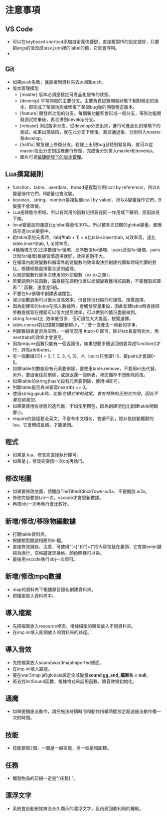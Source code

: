 # 注意事項
## VS Code
- 可以在keyboard shortcut添加自定義快捷鍵，直接複製f5的設定就好，只要把args的值改成task.json裡的label的值，它就會呼叫。
- 
## Git
- 如果push失敗，就直接到資料夾去pull跟push。
- 版本管理模型
    - [master] 版本必須是穩定可產品化發布的狀態。
    - [develop] 平常開發的主要分支。主要負責記錄開發狀態下相對穩定的版本，即完成了某個功能或修復了某個bug後的開發穩定版本。
    - [feature] 開發新功能的分支。每個新功能都會形成一個分支，等到功能開發測試完畢後，再合併到develop分支。
    - [release] 測試版本分支。從develop分支出來，進行可產品化的環境下的測試，如果出現缺陷，就在此分支下修復。測試通過後，分別併入master和develop。
    - [hotfix] 緊急線上修復分支。若線上出現bug且特別緊急時，就可以從master拉出分支到這裡進行修復，完成後分別併入master和develop。
    - 圖片可見[敏捷開發下的版本管理][ref_url5]。

## Lua撰寫細則
- function、table、userdata、thread是複製引用(call by reference)，所以A變量操作它們，B變量也會改變。
- boolean、string、number是複製值(call by value)，所以A變量操作它們，B變量不會改變。
- Lua是靜態作用域，所以有常用的函數記得要在同一作用域下聲明，原因詳見下條。
- local變量訪問速度比global變量快30%。所以被多次訪問的global變量，都應該存進local變量中。
- 給table添加元素時，tab[#tab + 1] = a比table.insert(tab, a)效率高，遠比table.insert(tab, 1, a)效率高。
- 4種循環方式(正序數值for循環、反序數值for循環、ipairs泛型for循環、pairs泛型for循環)根據習慣選擇就好，效率差別不大。
- 在循環內創建變數和循環外創建變數的效率取決於創建代價和跨域代價的對比，根據經驗選擇最合適的處理。
- 以局部變數代替多次使用的外部變數（xx.xx之類）。
- 若要調用外部函數，需直接在調用位置以局部變數獲得該函數，不要獲取該庫再 "." 函數，速度差5倍。
- 不要在for循環中創建表或閉包。
- 減少函數調用可以很大提高效率，但會降低代碼的可讀性，按需選擇。
- 因為創建空的table在插入數據時，會觸發容量重設，因此創建table時直接把參數直接寫在裡面可以很大提高效率，可以做到的情況盡量做到。
- string.format比..效率低很多，但可讀性大大提高，按需選擇。
- table.concat對記憶體的開銷較小，".."會一直產生一串新的字串。
- 判斷數組表是否為空時，一般情況用 #tab>0 即可，除非tab長度特別大，用next(tab)的效率才會更高。
- 因為require函數只能有一個返回值，如果想要多個返回值要弄成function()才行，詳見attributes。
- 有一個數組{[0] = 0, 1, 2, 3, 4, 5}，#、ipairs只會讀1-5，要pairs才會讀0-5。
- 如果table的數組段有元素要刪除，要使用table.remove，不要用nil去代替。另外，要由後往前刪除，或是返還一個新表，裡面儲存不想刪除的值。
- 如果table的string(hash)段有元素要刪除，使用nil即可。
- 判斷table是否為nil要寫next(tb) == 0。
- 使用string.gsub時，如果$在模式串的結尾，會有特殊的正則式作用，因此不要在結尾加$。
- 如果要使用有狀態的迭代器，不如使用閉包，因為創建閉包比創建table開銷要小。
- require的路徑要全英文，不要有中文檔名，會讀不到，除非是啟動魔獸的lua，它會轉成亂碼，才能讀到。

## 程式
- 如果是.lua，修改完直接執行即可。
- 如果是.j，修改完要按一次obj再執行。

## 修改地圖
- 如果要修改地圖，請開啟TheTiltedClockTower.w3x，不要開啟.w3x。
- 修改完後要按Lni一次，vscode才會更新數據。
- 再按obj一次再執行會比較好。

## 新增/修改/移除物編數據
- 打開table資料夾。
- 根據類型開啟相應的ini檔。
- 直接修改儲存。注意，可使用"[=["和"]=]"把內容包括在裏頭，它會將enter鍵視為換行，空格鍵就空幾格，顏色照樣可以染。
- 最後用vscode執行obj一次即可。

## 新增/修改mpq數據
- map的資料夾下根據原目錄名創建資料夾。
- 把檔案放入資料夾中。

## 導入檔案
- 先把檔案放入resource裡面，根據檔案的類型放入不同資料夾。
- 在imp.ini填入剛剛放入的資料夾的路徑。

## 導入音效
- 先把檔案放入sound\war3mapImported裡面。
- 在imp.ini填入路徑。
- 要在war3map.j的globals設定全域變量**sound gg_snd_檔案名 = null**。
- 再去找InitSound函數，根據格式來調用函數，將音效檔初始化。

## 通魔
- 如果要播施法動作，請把施法持續時間和動作持續時間設定超過施法動作播一次的時間。

## 技能
- 技能要做2個，一個是一般技能，另一個是暗圖標。

## 任務
- 觸發物品的前綴一定是"[任務] "。

## 漂浮文字
- 系統會自動刪除無法永久顯示的漂浮文字，且內建回收利用的機制。

[ref_url5]:https://www.jianshu.com/p/a3a32e473cc4
